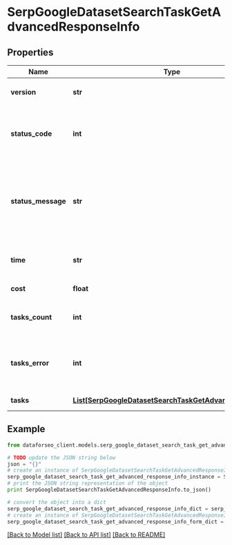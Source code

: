 # SerpGoogleDatasetSearchTaskGetAdvancedResponseInfo


## Properties

Name | Type | Description | Notes
------------ | ------------- | ------------- | -------------
**version** | **str** | the current version of the API | [optional] 
**status_code** | **int** | general status code you can find the full list of the response codes here | [optional] 
**status_message** | **str** | general informational message you can find the full list of general informational messages here | [optional] 
**time** | **str** | total execution time, seconds | [optional] 
**cost** | **float** | total tasks cost, USD | [optional] 
**tasks_count** | **int** | the number of tasks in the tasks array | [optional] 
**tasks_error** | **int** | the number of tasks in the tasks array returned with an error | [optional] 
**tasks** | [**List[SerpGoogleDatasetSearchTaskGetAdvancedTaskInfo]**](SerpGoogleDatasetSearchTaskGetAdvancedTaskInfo.md) | array of tasks | [optional] 

## Example

```python
from dataforseo_client.models.serp_google_dataset_search_task_get_advanced_response_info import SerpGoogleDatasetSearchTaskGetAdvancedResponseInfo

# TODO update the JSON string below
json = "{}"
# create an instance of SerpGoogleDatasetSearchTaskGetAdvancedResponseInfo from a JSON string
serp_google_dataset_search_task_get_advanced_response_info_instance = SerpGoogleDatasetSearchTaskGetAdvancedResponseInfo.from_json(json)
# print the JSON string representation of the object
print SerpGoogleDatasetSearchTaskGetAdvancedResponseInfo.to_json()

# convert the object into a dict
serp_google_dataset_search_task_get_advanced_response_info_dict = serp_google_dataset_search_task_get_advanced_response_info_instance.to_dict()
# create an instance of SerpGoogleDatasetSearchTaskGetAdvancedResponseInfo from a dict
serp_google_dataset_search_task_get_advanced_response_info_form_dict = serp_google_dataset_search_task_get_advanced_response_info.from_dict(serp_google_dataset_search_task_get_advanced_response_info_dict)
```
[[Back to Model list]](../README.md#documentation-for-models) [[Back to API list]](../README.md#documentation-for-api-endpoints) [[Back to README]](../README.md)


